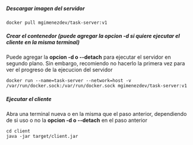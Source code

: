 ##### Descargar imagen del servidor
```
docker pull mgimenezdev/task-server:v1
```

##### Crear el contenedor (puede agregar la opcion -d si quiere ejecutar el cliente en la misma terminal)
Puede agregar la **opcion -d o --detach** para ejecutar el servidor en segundo plano. Sin embargo, recomiendo no hacerlo la primera vez para ver el progreso de la ejecucion del servidor <br>
```
docker run --name=task-server --network=host -v /var/run/docker.sock:/var/run/docker.sock mgimenezdev/task-server:v1
```
##### Ejecutar el cliente
Abra una terminal nueva o en la misma que el paso anterior, dependiendo de si uso o no la **opcion -d o --detach** en el paso anterior <br>
```
cd client
java -jar target/client.jar
```
